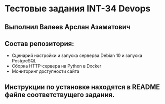 # Тестовые задания INT-34 Devops 
## Выполнил Валеев Арслан Азаматович

## Состав репозитория:
 - Сценарий настройки и запуска серверва Debian 10 и запуска PostgreSQL
 - Сборка HTTP-сервера на Python в Docker
 - Мониторинг доступности сайта
## Инструкции по установке находятся в README файле соответствущего задания.
